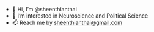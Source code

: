 - 👋 Hi, I’m @sheenthianthai
- 👀 I’m interested in Neuroscience and Political Science
- 📫 Reach me by sheenthianthai@gmail.com

